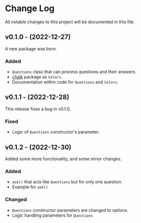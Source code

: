 # Change Log
All notable changes to this project will be documented in this file.
 
## v0.1.0 - (2022-12-27)
 
A new package was born.
 
### Added
- `Questions` class that can process questions and their answers.
- [chalk](https://npmjs.com/package/chalk) package as `Colors`.
- Documentation within code for `Questions` and `Colors`.

## v0.1.1 - (2022-12-28)

This release fixes a bug in v0.1.0.

### Fixed
- Logic of `Questions` constructor's parameter.

## v0.1.2 - (2022-12-30)

Added some more functionality, and some minor changes.

### Added
- `ask()` that acts like `Questions` but for only one question.
- Example for `ask()`

### Changed
- `Questions` constructor parameters are changed to options.
- Logic handling parameters for `Questions`
